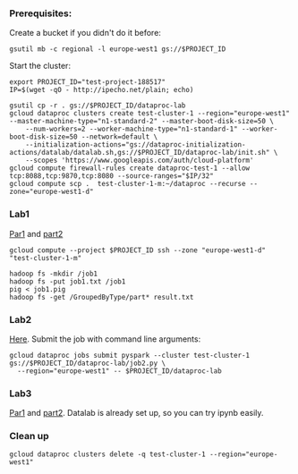 ### Prerequisites:
Create a bucket if you didn't do it before:
```
gsutil mb -c regional -l europe-west1 gs://$PROJECT_ID
```
Start the cluster:
```
export PROJECT_ID="test-project-188517"
IP=$(wget -qO - http://ipecho.net/plain; echo)

gsutil cp -r . gs://$PROJECT_ID/dataproc-lab
gcloud dataproc clusters create test-cluster-1 --region="europe-west1" --master-machine-type="n1-standard-2" --master-boot-disk-size=50 \
    --num-workers=2 --worker-machine-type="n1-standard-1" --worker-boot-disk-size=50 --network=default \
    --initialization-actions="gs://dataproc-initialization-actions/datalab/datalab.sh,gs://$PROJECT_ID/dataproc-lab/init.sh" \
    --scopes 'https://www.googleapis.com/auth/cloud-platform'
gcloud compute firewall-rules create dataproc-test-1 --allow tcp:8088,tcp:9870,tcp:8080 --source-ranges="$IP/32"
gcloud compute scp .  test-cluster-1-m:~/dataproc --recurse --zone="europe-west1-d"
```

### Lab1
[Par1](https://codelabs.developers.google.com/codelabs/cpb102-creating-dataproc-clusters) and [part2](https://codelabs.developers.google.com/codelabs/cpb102-running-pig-spark/#0)
```
gcloud compute --project $PROJECT_ID ssh --zone "europe-west1-d" "test-cluster-1-m"

hadoop fs -mkdir /job1
hadoop fs -put job1.txt /job1
pig < job1.pig
hadoop fs -get /GroupedByType/part* result.txt
```

### Lab2
[Here](https://codelabs.developers.google.com/codelabs/cpb102-running-dataproc-jobs). Submit the job with command line arguments:
``` 
gcloud dataproc jobs submit pyspark --cluster test-cluster-1 gs://$PROJECT_ID/dataproc-lab/job2.py \
  --region="europe-west1" -- $PROJECT_ID/dataproc-lab
```

### Lab3
[Par1](https://codelabs.developers.google.com/codelabs/cpb102-dataproc-with-gcp) and [part2](https://codelabs.developers.google.com/codelabs/cpb102-machine-learning-to-big-data-processing). Datalab is already set up, so you can try ipynb easily.

### Clean up
```
gcloud dataproc clusters delete -q test-cluster-1 --region="europe-west1"
```
